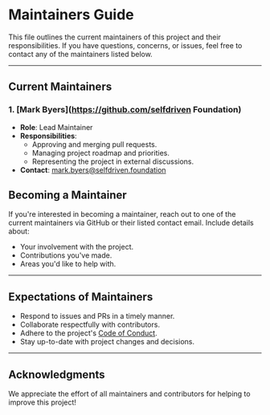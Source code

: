 # Maintainers Guide

This file outlines the current maintainers of this project and their responsibilities. If you have questions, concerns, or issues, feel free to contact any of the maintainers listed below.

---

## Current Maintainers

### 1. [Mark Byers](https://github.com/selfdriven Foundation)
- **Role**: Lead Maintainer
- **Responsibilities**:
  - Approving and merging pull requests.
  - Managing project roadmap and priorities.
  - Representing the project in external discussions.
- **Contact**: mark.byers@selfdriven.foundation

## Becoming a Maintainer
If you're interested in becoming a maintainer, reach out to one of the current maintainers via GitHub or their listed contact email. Include details about:
- Your involvement with the project.
- Contributions you've made.
- Areas you'd like to help with.

---

## Expectations of Maintainers
- Respond to issues and PRs in a timely manner.
- Collaborate respectfully with contributors.
- Adhere to the project's [Code of Conduct](CODE_OF_CONDUCT.md).
- Stay up-to-date with project changes and decisions.

---

## Acknowledgments
We appreciate the effort of all maintainers and contributors for helping to improve this project!
